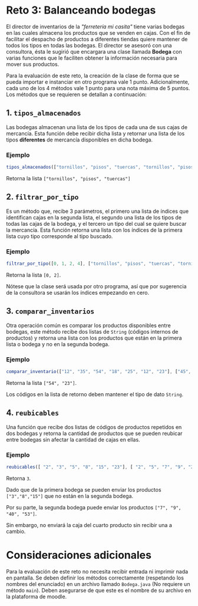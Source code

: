 # Reto 3: Balanceando bodegas

El director de inventarios de la *"ferretería mi casita"* tiene varias bodegas en las cuales almacena los productos que se venden en cajas. Con el fin de facilitar el despacho de productos a diferentes tiendas quiere mantener de todos los tipos en todas las bodegas. El director se asesoró con una consultora, ésta le sugirió que encargara una clase llamada **Bodega** con varias funciones que le faciliten obtener la información necesaria para mover sus productos. 

Para la evaluación de este reto, la creación de la clase de forma que se pueda importar e instanciar en otro programa vale 1 punto. Adicionalmente, cada uno de los 4 métodos vale 1 punto para una nota máxima de 5 puntos. Los métodos que se requieren se detallan a continuación:

## 1. `tipos_almacenados`
Las bodegas almacenan una lista de los tipos de cada una de sus cajas de mercancía. Esta función debe recibir dicha lista y retornar una lista de los tipos **diferentes** de mercancía disponibles en dicha bodega.
### Ejemplo
```js
tipos_almacenados(["tornillos", "pisos", "tuercas", "tornillos", "pisos", "pisos"])
```
Retorna la lista `["tornillos", "pisos", "tuercas"]`

## 2. `filtrar_por_tipo`
Es un método que, recibe 3 parámetros, el primero una lista de índices que identifican cajas en la segunda lista, el segundo una lista de los tipos de todas las cajas de la bodega, y el tercero un tipo del cual se quiere buscar la mercancía. Esta función retorna una lista con los índices de la primera lista cuyo tipo corresponde al tipo buscado.
### Ejemplo
```js
filtrar_por_tipo([0, 1, 2, 4], ["tornillos", "pisos", "tuercas", "tornillos", "pisos", "pisos"], "tornillos")
```
Retorna  la lista `[0, 2]`. 

Nótese que la clase será usada por otro programa, así que por sugerencia de la consultora se usarán los índices empezando en cero.

## 3. `comparar_inventarios`
Otra operación común es comparar los productos disponibles entre bodegas, este método recibe dos listas de `String` (códigos internos de productos) y retorna una lista con los productos que están en la primera lista o bodega y no en la segunda bodega.
### Ejemplo
```js
comparar_inventario(["12", "35", "54", "18", "25", "12", "23"], ["45", "12", "25","18","35"])
```
Retorna la lista `["54", "23"]`. 

Los códigos en la lista de retorno deben mantener el tipo de dato `String`.

## 4. `reubicables`
Una función que recibe dos listas de códigos de productos repetidos en dos bodegas y retorna la cantidad de productos que se pueden reubicar entre bodegas sin afectar la cantidad de cajas en ellas.
### Ejemplo
```js
reubicables([ "2", "3", "5", "8", "15", "23"], [ "2", "5", "7", "9", "23", "40", "53"])
```
Retorna `3`. 

Dado que de la primera bodega se pueden enviar los productos `["3","8","15"]` que no están en la segunda bodega. 

Por su parte, la segunda bodega puede enviar los productos `["7", "9", "40", "53"]`. 

Sin embargo, no enviará la caja del cuarto producto sin recibir una a cambio.

# Consideraciones adicionales
Para la evaluación de este reto no necesita recibir entrada ni imprimir nada en pantalla. Se deben definir los métodos correctamente (respetando los nombres del enunciado) en un archivo llamado `Bodega.java` (No requiere un método `main`). Deben asegurarse de que este es el nombre de su archivo en la plataforma de moodle.
